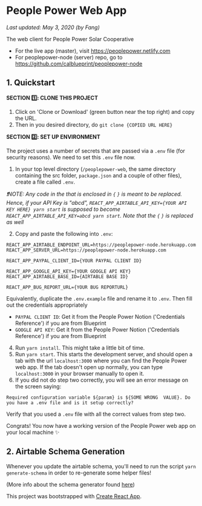 # People Power Web App

_Last updated: May 3, 2020 (by Fang)_

The web client for People Power Solar Cooperative

- For the live app (master), visit https://peoplepower.netlify.com
- For peoplepower-node (server) repo, go to https://github.com/calblueprint/peoplepower-node

## 1. Quickstart

**SECTION 1️⃣: CLONE THIS PROJECT**

1. Click on 'Clone or Download' (green button near the top right) and copy the URL.
2. Then in you desired directory, do `git clone {COPIED URL HERE}`

**SECTION 2️⃣: SET UP ENVIRONMENT**

The project uses a number of secrets that are passed via a `.env` file (for security reasons). We need to set this `.env` file now.

1. In your top level directory (`/peoplepower-web`, the same directory containing the src folder, `package.json` and a couple of other files), create a file called `.env`.

_❗️NOTE: Any code in the that is enclosed in `{` `}` is meant to be replaced. Hence, if your API Key is "abcd", `REACT_APP_AIRTABLE_API_KEY={YOUR API KEY HERE} yarn start` is supposed to become `REACT_APP_AIRTABLE_API_KEY=abcd yarn start`. Note that the `{` `}` is replaced as well_

2. Copy and paste the following into `.env`:

```
REACT_APP_AIRTABLE_ENDPOINT_URL=https://peoplepower-node.herokuapp.com
REACT_APP_SERVER_URL=https://peoplepower-node.herokuapp.com

REACT_APP_PAYPAL_CLIENT_ID={YOUR PAYPAL CLIENT ID}

REACT_APP_GOOGLE_API_KEY={YOUR GOOGLE API KEY}
REACT_APP_AIRTABLE_BASE_ID={AIRTABLE BASE ID}

REACT_APP_BUG_REPORT_URL={YOUR BUG REPORTURL}
```

Equivalently, duplicate the `.env.example` file and rename it to `.env`. Then fill out the credentials appropriately

- `PAYPAL CLIENT ID`: Get it from the People Power Notion ('Credentials Reference') if you are from Blueprint
- `GOOGLE API KEY`: Get it from the People Power Notion ('Credentials Reference') if you are from Blueprint

4. Run `yarn install`. This might take a little bit of time.
5. Run `yarn start`. This starts the development server, and should open a tab with the url `localhost:3000` where you can find the People Power web app. If the tab doesn't open up normally, you can type `localhost:3000` in your browser manually to open it.
6. If you did not do step two correctly, you will see an error message on the screen saying: 
```
Required configuration variable ${param} is ${SOME WRONG  VALUE}. Do you have a .env file and is it setup correctly?
```
Verify that you used a `.env` file with all the correct values from step two.

Congrats! You now have a working version of the People Power web app on your local machine ✨

## 2. Airtable Schema Generation

Whenever you update the airtable schema, you'll need to run the script `yarn generate-schema` in order to re-generate some helper files!

(More info about the schema generator found [here](https://github.com/aivantg/airtable-schema-generator))


This project was bootstrapped with [Create React App](https://github.com/facebook/create-react-app).
```
